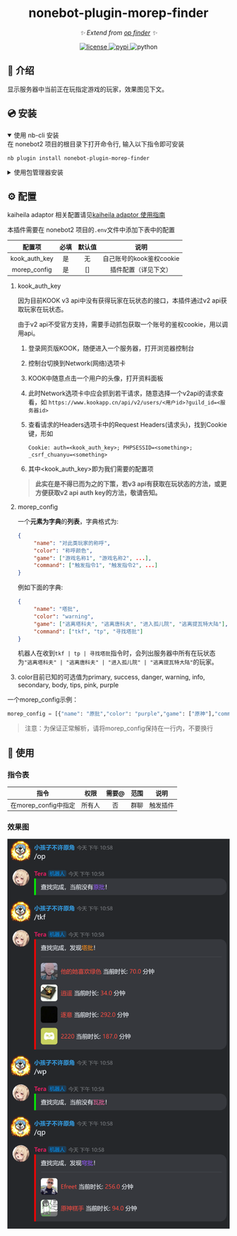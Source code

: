 
<div align="center">

# nonebot-plugin-morep-finder

_✨ Extend from [op finder](https://github.com/ninthseason/nonebot-plugin-morep-finder) ✨_

<a href="./LICENSE">
    <img src="https://img.shields.io/github/license/ninthseason/nonebot-plugin-morep-finder.svg" alt="license">
</a>
<a href="https://pypi.python.org/pypi/nonebot-plugin-morep-finder">
    <img src="https://img.shields.io/pypi/v/nonebot-plugin-morep-finder.svg" alt="pypi">
</a>
<img src="https://img.shields.io/badge/python-3.8+-blue.svg" alt="python">

</div>

## 📖 介绍

显示服务器中当前正在玩指定游戏的玩家，效果图见下文。

## 💿 安装

<details open>
<summary>使用 nb-cli 安装</summary>
在 nonebot2 项目的根目录下打开命令行, 输入以下指令即可安装

    nb plugin install nonebot-plugin-morep-finder

</details>

<details>
<summary>使用包管理器安装</summary>
在 nonebot2 项目的插件目录下, 打开命令行, 根据你使用的包管理器, 输入相应的安装命令

<details>
<summary>pip</summary>

    pip install nonebot-plugin-morep-finder
</details>
<details>
<summary>pdm</summary>

    pdm add nonebot-plugin-morep-finder
</details>
<details>
<summary>poetry</summary>

    poetry add nonebot-plugin-morep-finder
</details>
<details>
<summary>conda</summary>

    conda install nonebot-plugin-morep-finder
</details>

打开 nonebot2 项目根目录下的 `pyproject.toml` 文件, 在 `[tool.nonebot]` 部分追加写入

    plugins = ["nonebot_plugin_morep_finder"]

</details>

## ⚙️ 配置

kaiheila adaptor 相关配置请见[kaiheila adaptor 使用指南](https://github.com/Tian-que/nonebot-adapter-kaiheila/blob/master/MANUAL.md)

本插件需要在 nonebot2 项目的`.env`文件中添加下表中的配置

|      配置项      | 必填 | 默认值 |        说明         |
|:-------------:|:----:|:---:|:-----------------:|
| kook_auth_key | 是 |  无  | 自己账号的kook鉴权cookie |
| morep_config  | 是 | [] |    插件配置（详见下文）     |

1. kook_auth_key

   因为目前KOOK v3 api中没有获得玩家在玩状态的接口，本插件通过v2 api获取玩家在玩状态。
   
   由于v2 api不受官方支持，需要手动抓包获取一个账号的鉴权cookie，用以调用api。

   1. 登录网页版KOOK，随便进入一个服务器，打开浏览器控制台
   2. 控制台切换到Network(网络)选项卡
   3. KOOK中随意点击一个用户的头像，打开资料面板
   4. 此时Network选项卡中应会抓到若干请求，随意选择一个v2api的请求查看，如 `https://www.kookapp.cn/api/v2/users/<用户id>?guild_id=<服务器id>`
   5. 查看请求的Headers选项卡中的Request Headers(请求头)，找到Cookie键，形如
   
      ```
      Cookie: auth=<kook_auth_key>; PHPSESSID=<something>; _csrf_chuanyu=<something>
      ```

   6. 其中<kook_auth_key>即为我们需要的配置项

   > **此实在是不得已而为之的下策，若v3 api有获取在玩状态的方法，或更方便获取v2 api auth key的方法，敬请告知。**

2. morep_config
   
   一个**元素为字典**的**列表**，字典格式为:
   ```json
   {
        "name": "对此类玩家的称呼",
        "color": "称呼颜色",
        "game": ["游戏名称1", "游戏名称2", ...],
        "command": ["触发指令1", "触发指令2", ...]
   }
   ```
   
   例如下面的字典:
   ```json
   {
        "name": "塔批",
        "color": "warning",
        "game": ["逃离塔科夫", "逃离唐科夫", "进入孤儿院", "逃离提瓦特大陆"],
        "command": ["tkf", "tp", "寻找塔批"]
   }
   ```
   机器人在收到`tkf | tp | 寻找塔批`指令时，会列出服务器中所有在玩状态为`"逃离塔科夫" | "逃离唐科夫" | "进入孤儿院" | "逃离提瓦特大陆"`的玩家。
3. color目前已知的可选值为primary, success, danger, warning, info, secondary, body, tips, pink, purple

一个morep_config示例：
```python
morep_config = [{"name": "原批","color": "purple","game": ["原神"],"command": ["op", "寻找原批", "查找原批", "原批"]},{"name": "塔批","color": "warning","game": ["逃离塔科夫", "逃离唐科夫", "进入孤儿院", "逃离提瓦特大陆"],"command": ["tkf", "tp", "寻找塔批", "查找塔批", "塔批"]},{"name": "瓦批","color": "pink","game": ["瓦洛兰特", "无畏契约"],"command": ["wp", "瓦批", "瓦洛兰特", "无畏契约"]}, {"name": "穹批", "color": "purple", "game": ["崩坏：星穹铁道", "崩坏: 星穹铁道", "星穹铁道"], "command": ["qp", "穹批", "寻找穹批", "查找穹批"]}]
```
> 注意：为保证正常解析，请将morep_config保持在一行内，不要换行
## 🎉 使用
### 指令表
|         指令         | 权限 | 需要@ | 范围 | 说明 |
|:------------------:|:----:|:----:|:----:|:----:|
| 在morep_config中指定 | 所有人 | 否 | 群聊 | 触发插件 |


### 效果图
![](./rendering.png)
